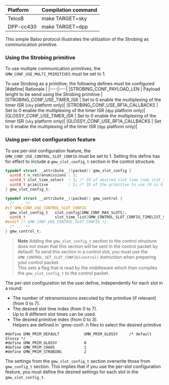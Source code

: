 |Platform| Compilation command |
|:---|:---|
|TelosB   | make TARGET=sky |
|DPP-cc430   | make TARGET=dpp |

This simple Baloo protocol illustrates the utilization of the Strobing as communication primitive.

### Using the Strobing primitive

To use multiple communication primitives, the `GMW_CONF_USE_MULTI_PRIMITIVES` must be set to 1.

To use Strobing as a primitive, the following defines must be configured
|#define| Rationale |
|:---|:---|
|STROBING_CONF_PAYLOAD_LEN 
  | Payload lenght to be send using the Strobing primitive |
|STROBING_CONF_USE_TIMER_ISR 
  | Set to 0 enable the multiplexing of the timer ISR (`sky` platform only)|
|STROBING_CONF_USE_RF1A_CALLBACKS 
  | Set to 0 enable the multiplexing of the timer ISR (`dpp` platform only)|
|GLOSSY_CONF_USE_TIMER_ISR 
  | Set to 0 enable the multiplexing of the timer ISR (`sky` platform only)|
|GLOSSY_CONF_USE_RF1A_CALLBACKS 
  | Set to 0 enable the multiplexing of the timer ISR (`dpp` platform only)|

### Using per-slot configuration feature

To use per-slot configuration feature, the `GMW_CONF_USE_CONTROL_SLOT_CONFIG` must be set to 1. Setting this define has for effect to include a `gmw_slot_config_t` section in the control structure.
```c
typedef struct __attribute__((packed)) gmw_slot_config {
  uint8_t n_retransmissions : 3;
  uint8_t slot_time_select  : 3; /* ID of desired slot time (see slot_times)*/
  uint8_t primitive         : 2; /* ID of the primitive to use (0 is Glossy) */
} gmw_slot_config_t;

typedef struct __attribute__((packed)) gmw_control {
  /* ... */
#if GMW_CONF_USE_CONTROL_SLOT_CONFIG
  gmw_slot_config_t   slot_config[GMW_CONF_MAX_SLOTS];
  uint8_t             slot_time_list[GMW_CONTROL_SLOT_CONFIG_TIMELIST_SIZE];
#endif /* GMW_CONF_USE_CONTROL_SLOT_CONFIG */
  /* ... */
} gmw_control_t;
```
> **Note** Adding the `gmw_slot_config_t` section to the control structure does not mean that this section will be sent in the control packet by default! To send this section in a control slot, you must use the  `GMW_CONTROL_SET_SLOT_CONFIG(control)` instruction when preparing your control packet.  
This sets a flag that is read by the middleware which then compiles the `gmw_slot_config_t` to the control packet.

The per-slot configuration let the user define, independently for each slot in a round:
- The number of retransmissions executed by the primitive (if relevant) (from 0 to 7). 
- The desired slot time index (from 0 to 7).  
Up to 8 different slot times can be used. 
- The desired primitive index (from 0 to 3).  
Helpers are defined in `gmw-conf-<platform>.h files to select the desired primitive
```
#define GMW_PRIM_DEFAULT           GMW_PRIM_GLOSSY     /* default Glossy */
#define GMW_PRIM_GLOSSY            0
#define GMW_PRIM_CHAOS             1
#define GMW_PRIM_STROBING          2
```

The settings from the `gmw_slot_config_t` section overwrite those from `gmw_config_t` section. This implies that if you use the per-slot configuration feature, you must define the desired settings for each slot in the `gmw_slot_config_t`.
